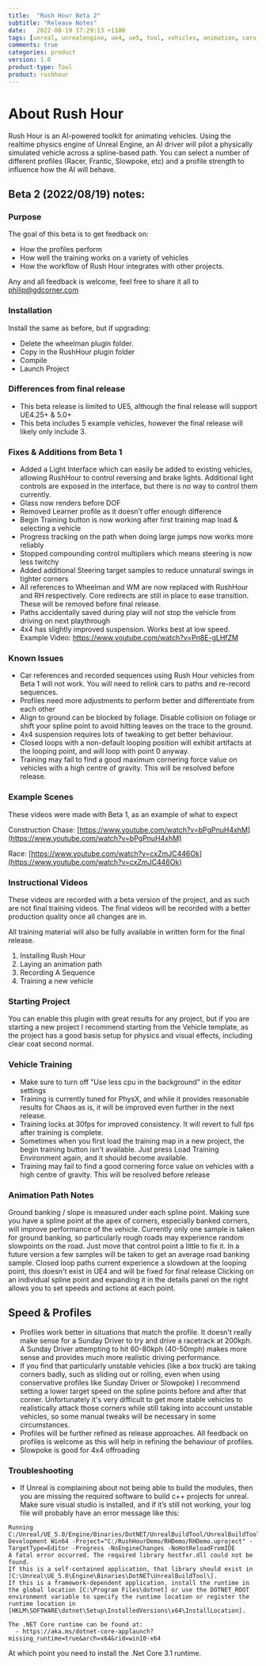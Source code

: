 ```yaml
---
title:  "Rush Hour Beta 2"
subtitle: "Release Notes"
date:   2022-08-19 17:29:13 +1100
tags: [unreal, unrealengine, ue4, ue5, tool, vehicles, animation, cars, animation, rushhour]
comments: true
categories: product
version: 1.0
product-type: Tool
product: rushhour
---
```


# About Rush Hour

Rush Hour is an AI-powered toolkit for animating vehicles. Using the realtime physics engine of Unreal Engine, an AI driver will pilot a physically simulated vehicle across a spline-based path. You can select a number of different profiles (Racer, Frantic, Slowpoke, etc) and a profile strength to influence how the AI will behave.

## Beta 2 (2022/08/19) notes:

### Purpose

The goal of this beta is to get feedback on:
- How the profiles perform
- How well the training works on a variety of vehicles
- How the workflow of Rush Hour integrates with other projects.

Any and all feedback is welcome, feel free to share it all to philip@gdcorner.com

### Installation

Install the same as before, but if upgrading:
- Delete the wheelman plugin folder.
- Copy in the RushHour plugin folder
- Compile
- Launch Project

### Differences from final release

- This beta release is limited to UE5, although the final release will support UE4.25+ & 5.0+
- This beta includes 5 example vehicles, however the final release will likely only include 3.

### Fixes & Additions from Beta 1
- Added a Light Interface which can easily be added to existing vehicles, allowing RushHour to control reversing and brake lights. Additional light controls are exposed in the interface, but there is no way to control them currently.
- Glass now renders before DOF
- Removed Learner profile as it doesn’t offer enough difference
- Begin Training button is now working after first training map load & selecting a vehicle
- Progress tracking on the path when doing large jumps now works more reliably
- Stopped compounding control multipliers which means steering is now less twitchy
- Added additional Steering target samples to reduce unnatural swings in tighter corners
- All references to Wheelman and WM are now replaced with RushHour and RH respectively. Core redirects are still in place to ease transition. These will be removed before final release.
- Paths accidentally saved during play will not stop the vehicle from driving on next playthrough
- 4x4 has slightly improved suspension. Works best at low speed. Example Video: https://www.youtube.com/watch?v=Pn8E-gLHfZM

### Known Issues

- Car references and recorded sequences using Rush Hour vehicles from Beta 1 will not work. You will need to relink cars to paths and re-record sequences.
- Profiles need more adjustments to perform better and differentiate from each other
- Align to ground can be blocked by foliage. Disable collision on foliage or shift your spline point to avoid hitting leaves on the trace to the ground.
- 4x4 suspension requires lots of tweaking to get better behaviour.
- Closed loops with a non-default looping position will exhibit artifacts at the looping point, and will loop with point 0 anyway.
- Training may fail to find a good maximum cornering force value on vehicles with a high centre of gravity. This will be resolved before release.

### Example Scenes

These videos were made with Beta 1, as an example of what to expect

Construction Chase: [https://www.youtube.com/watch?v=bPgPnuH4xhM](https://www.youtube.com/watch?v=bPgPnuH4xhM)

Race: [https://www.youtube.com/watch?v=cxZmJC446Ok](https://www.youtube.com/watch?v=cxZmJC446Ok)

### Instructional Videos

These videos are recorded with a beta version of the project, and as such are not final training videos. The final videos will be recorded with a better production quality once all changes are in.

All training material will also be fully available in written form for the final release.
1. Installing Rush Hour
2. Laying an animation path
3. Recording A Sequence
4. Training a new vehicle

### Starting Project

You can enable this plugin with great results for any project, but if you are starting a new project I recommend starting from the Vehicle template, as the project has a good basis setup for physics and visual effects, including clear coat second normal.

### Vehicle Training

- Make sure to turn off "Use less cpu in the background" in the editor settings
- Training is currently tuned for PhysX, and while it provides reasonable results for Chaos as is, it will be improved even further in the next release.
- Training locks at 30fps for improved consistency. It will revert to full fps after training is complete.
- Sometimes when you first load the training map in a new project, the begin training button isn't available. Just press Load Training Environment again, and it should become available.
- Training may fail to find a good cornering force value on vehicles with a high centre of gravity. This will be resolved before release

### Animation Path Notes

Ground banking / slope is measured under each spline point. Making sure you have a spline point at the apex of corners, especially banked corners, will improve performance of the vehicle.
Currently only one sample is taken for ground banking, so particularly rough roads may experience random slowpoints on the road. Just move that control point a little to fix it. In a future version a few samples will be taken to get an average road banking sample.
Closed loop paths current experience a slowdown at the looping point, this doesn't exist in UE4 and will be fixed for final release
Clicking on an individual spline point and expanding it in the details panel on the right allows you to set speeds and actions at each point.


## Speed & Profiles
- Profiles work better in situations that match the profile. It doesn't really make sense for a Sunday Driver to try and drive a racetrack at 200kph. A Sunday Driver attempting to hit 60-80kph (40-50mph) makes more sense and provides much more realistic driving performance.
- If you find that particularly unstable vehicles (like a box truck) are taking corners badly, such as sliding out or rolling, even when using conservative profiles like Sunday Driver or Slowpoke) I recommend setting a lower target speed on the spline points before and after that corner. Unfortunately it's very difficult to get more stable vehicles to realistically attack those corners while still taking into account unstable vehicles, so some manual tweaks will be necessary in some circumstances.
- Profiles will be further refined as release approaches. All feedback on profiles is welcome as this will help in refining the behaviour of profiles.
- Slowpoke is good for 4x4 offroading

### Troubleshooting
- If Unreal is complaining about not being able to build the modules, then you are missing the required software to build c++ projects for unreal. Make sure visual studio is installed, and if it’s still not working, your log file will probably have an error message like this:

```batch
Running C:/Unreal/UE_5.0/Engine/Binaries/DotNET/UnrealBuildTool/UnrealBuildTool.exe Development Win64 -Project="C:/RushHourDemo/RHDemo/RHDemo.uproject" -TargetType=Editor -Progress -NoEngineChanges -NoHotReloadFromIDE
A fatal error occurred. The required library hostfxr.dll could not be found.
If this is a self-contained application, that library should exist in [C:\Unreal\UE_5.0\Engine\Binaries\DotNET\UnrealBuildTool\].
If this is a framework-dependent application, install the runtime in the global location [C:\Program Files\dotnet] or use the DOTNET_ROOT environment variable to specify the runtime location or register the runtime location in [HKLM\SOFTWARE\dotnet\Setup\InstalledVersions\x64\InstallLocation].

The .NET Core runtime can be found at:
  - https://aka.ms/dotnet-core-applaunch?missing_runtime=true&arch=x64&rid=win10-x64
```

At which point you need to install the .Net Core 3.1 runtime.


